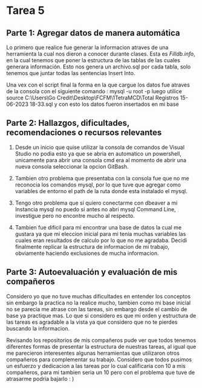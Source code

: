 # **Tarea 5**

## **Parte 1: Agregar datos de manera automática**

Lo primero que realice fue generar la informacion atraves de una herramienta la cual nos dieron a conocer durante clases. Esta es *Filldb.info*, en la cual tenemos que poner la estructura de las tablas de las cuales generara información. Esto nos genera un archivo.sql por cada tabla, solo tenemos que juntar todas las sentencias Insert Into.

Una vex con el script final la forma en la que cargue los datos fue atraves de la consola con el siguiente comando : mysql -u root -p 
luego utilice source C:\Users\Go Credit\Desktop\FCFM\1TetraMCD\Total Registros 15-06-2023 18-33.sql y con esto los datos fueron insertados en mi base


## **Parte 2: Hallazgos, dificultades, recomendaciones o recursos relevantes**

1. Desde un inicio que quise utilizar la consola de comandos de Visual Studio no podia esto ya que se abria en automatico un powershell, unicamente para abrir una consola cmd era al momento de abrir una nueva consola seleccionar la opcion GitBash.

2. Tambien otro problema que presentaba con la consola fue que no me reconocia los comandos mysql, por lo que tuve que agregar como variables de entorno el path de la ruta donde esta instalado el mysql.

3. Tengo otro problema que si quiero conectarme con dbeaver a mi Instancia mysql no puedo si antes no abri mysql Command Line, investigue pero no encontre mucho al respecto.

4. Tambien fue dificil para mi encontrar una base de datos la cual me gustara ya que mi eleccion inicial para mi tenia muchas variables las cuales eran resultados de calculo por lo que no me agradaba. Decidi finalmente replicar la estructura de informacion de mi trabajo, obviamente haciendo exclusiones de mucha informacion.



## **Parte 3: Autoevaluación y evaluación de mis compañeros**

Considero yo que no tuve muchas dificultades en entender los conceptos sin embargo la practica no la realice mucho, tambien como mi base inicial no se parecia me atrase con las tareas, sin embargo desde el cambio de base ya practique mas. Lo que si considero es que mi orden y estructura de las tareas es agradable a la vista ya que considero que no te pierdes buscando la informacion.

Revisando los repositorios de mis compañeros pude ver que todos tenemos diferentes formas de presentar la estructura de nuestras tareas, al igual que me parecieron interesentes algunas herramientas que utilizaron otros compañeros para complementar su trabajo. Considero que todos pusimos un esfuerzo y dedicacion a las tareas por lo cual calificaria con 10 a mis compañeros, para mi tambien seria un 10 pero con el problema que tuve de atrasarme podria bajarlo : ) 
